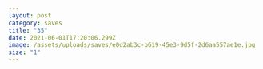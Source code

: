 ```yaml
---
layout: post
category: saves
title: "35"
date: 2021-06-01T17:20:06.299Z
image: /assets/uploads/saves/e0d2ab3c-b619-45e3-9d5f-2d6aa557ae1e.jpg
size: "1"
---
```

